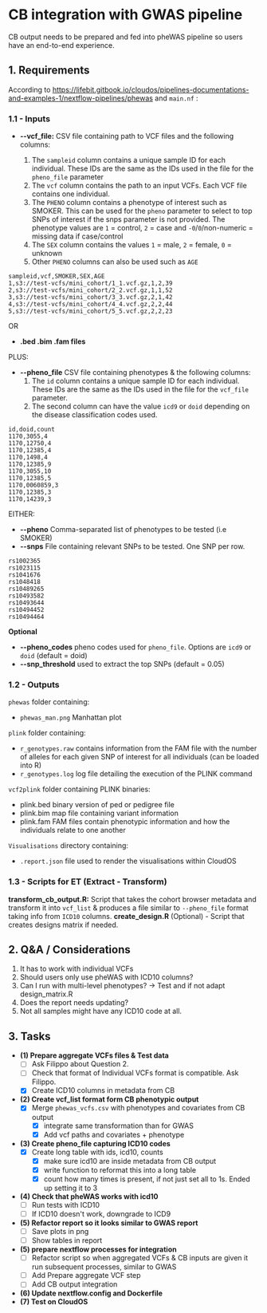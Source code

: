 # CB integration with GWAS pipeline

CB output needs to be prepared and fed into pheWAS pipeline so users have an end-to-end experience.

## 1. Requirements

According to https://lifebit.gitbook.io/cloudos/pipelines-documentations-and-examples-1/nextflow-pipelines/phewas and `main.nf` :

### 1.1 - Inputs

- **--vcf_file:** CSV file containing path to VCF files and the following columns:

    1. The `sampleid` column contains a unique sample ID for each individual. These IDs are the same as the IDs used in the file for the `pheno_file` parameter
    2. The `vcf` column contains the path to an input VCFs. Each VCF file contains one individual.
    3. The `PHENO` column contains a phenotype of interest such as SMOKER. This can be used for the `pheno` parameter to select to top SNPs of interest if the snps parameter is not provided. The phenotype values are `1` = control, `2` = case and `-0`/`0`/non-numeric = missing data if case/control
    4. The `SEX` column contains the values `1` = male,  `2` = female, `0` = unknown
    5. Other `PHENO` columns can also be used such as `AGE`

```
sampleid,vcf,SMOKER,SEX,AGE
1,s3://test-vcfs/mini_cohort/1_1.vcf.gz,1,2,39
2,s3://test-vcfs/mini_cohort/2_2.vcf.gz,1,1,52
3,s3://test-vcfs/mini_cohort/3_3.vcf.gz,2,1,42
4,s3://test-vcfs/mini_cohort/4_4.vcf.gz,2,2,44
5,s3://test-vcfs/mini_cohort/5_5.vcf.gz,2,2,23
```

OR

- **.bed .bim .fam files**

PLUS:

- **--pheno_file** CSV file containing phenotypes & the following columns:
    1. The `id` column contains a unique sample ID for each individual. These IDs are the same as the IDs used in the file for the `vcf_file` parameter.
    2. The second column can have the value `icd9` or `doid` depending on the disease classification codes used.

```
id,doid,count
1170,3055,4
1170,12750,4
1170,12385,4
1170,1498,4
1170,12385,9
1170,3055,10
1170,12385,5
1170,0060859,3
1170,12385,3
1170,14239,3
```

EITHER:
- **--pheno** Comma-separated list of phenotypes to be tested (i.e SMOKER)
- **--snps** File containing relevant SNPs to be tested. One SNP per row.
```
rs1002365
rs1023115
rs1041676
rs1048418
rs10489265
rs10493582
rs10493644
rs10494452
rs10494464
```

**Optional**

- **--pheno_codes** pheno codes used for `pheno_file`. Options are `icd9` or `doid` (default = doid)
- **--snp_threshold** used to extract the top SNPs (default = 0.05)

### 1.2 - Outputs
`phewas` folder containing:
- `phewas_man.png` Manhattan plot

`plink` folder containing:
- `r_genotypes.raw` contains information from the FAM file with the number of alleles for each given SNP of interest for all individuals (can be loaded into R)
- `r_genotypes.log` log file detailing the execution of the PLINK command

`vcf2plink` folder containing PLINK binaries:
- plink.bed binary version of ped or pedigree file
- plink.bim map file containing variant information
- plink.fam FAM files contain phenotypic information and how the individuals relate to one another

`Visualisations` directory containing:
- `.report.json` file used to render the visualisations within CloudOS

### 1.3 - Scripts for ET (Extract - Transform)
**transform_cb_output.R:** Script that takes the cohort browser metadata and transform it into `vcf_list` & produces a file similar to `--pheno_file` format taking info from `ICD10` columns.
**create_design.R** (Optional) - Script that creates designs matrix if needed.

## 2. Q&A / Considerations
1. It has to work with individual VCFs
2. Should users only use pheWAS with ICD10 columns?
3. Can I run with multi-level phenotypes? -> Test and if not adapt design_matrix.R
4. Does the report needs updating?
5. Not all samples might have any ICD10 code at all. 

## 3. Tasks
- **(1) Prepare aggregate VCFs files & Test data**
    - [ ] Ask Filippo about Question 2.
    - [ ] Check that format of Individual VCFs format is compatible. Ask Filippo.
    - [x] Create ICD10 columns in metadata from CB
- **(2) Create vcf_list format form CB phenotypic output**
    - [x] Merge `phewas_vcfs.csv` with phenotypes and covariates from CB output
        - [x] integrate same transformation than for GWAS
        - [x] Add vcf paths and covariates + phenotype
- **(3) Create pheno_file capturing ICD10 codes**
    - [x] Create long table with ids, icd10, counts 
        - [x] make sure icd10 are inside metadata from CB output
        - [x] write function to reformat this into a long table
        - [x] count how many times is present, if not just set all to 1s. Ended up setting it to 3
- **(4) Check that pheWAS works with icd10**
    - [ ] Run tests with ICD10
    - [ ] If ICD10 doesn't work, downgrade to ICD9
- **(5) Refactor report so it looks similar to GWAS report**
    - [ ] Save plots in png
    - [ ] Show tables in report
- **(5) prepare nextflow processes for integration**
    - [ ] Refactor script so when aggregated VCFs & CB inputs are given it run subsequent processes, similar to GWAS
    - [ ] Add Prepare aggregate VCF step
    - [ ] Add CB output integration
- **(6) Update nextflow.config and Dockerfile**
- **(7) Test on CloudOS**



